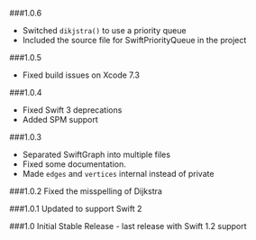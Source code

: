 ###1.0.6
- Switched `dikjstra()` to use a priority queue
- Included the source file for SwiftPriorityQueue in the project

###1.0.5
- Fixed build issues on Xcode 7.3

###1.0.4
- Fixed Swift 3 deprecations
- Added SPM support

###1.0.3
- Separated SwiftGraph into multiple files 
- Fixed some documentation.
- Made `edges` and `vertices` internal instead of private

###1.0.2
Fixed the misspelling of Dijkstra

###1.0.1
Updated to support Swift 2

###1.0
Initial Stable Release - last release with Swift 1.2 support
